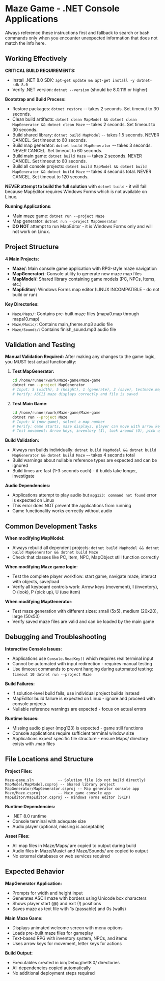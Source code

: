 # Maze Game - .NET Console Applications

Always reference these instructions first and fallback to search or bash commands only when you encounter unexpected information that does not match the info here.

## Working Effectively

**CRITICAL BUILD REQUIREMENTS:**
- Install .NET 8.0 SDK: `apt-get update && apt-get install -y dotnet-sdk-8.0`
- Verify .NET version: `dotnet --version` (should be 8.0.119 or higher)

**Bootstrap and Build Process:**
- Restore packages: `dotnet restore` -- takes 2 seconds. Set timeout to 30 seconds.
- Clean build artifacts: `dotnet clean MapModel && dotnet clean MapGenerator && dotnet clean Maze` -- takes 2 seconds. Set timeout to 30 seconds.
- Build shared library: `dotnet build MapModel` -- takes 1.5 seconds. NEVER CANCEL. Set timeout to 60 seconds.
- Build map generator: `dotnet build MapGenerator` -- takes 3 seconds. NEVER CANCEL. Set timeout to 60 seconds.
- Build main game: `dotnet build Maze` -- takes 2 seconds. NEVER CANCEL. Set timeout to 60 seconds.
- Build all console projects: `dotnet build MapModel && dotnet build MapGenerator && dotnet build Maze` -- takes 4 seconds total. NEVER CANCEL. Set timeout to 120 seconds.

**NEVER attempt to build the full solution** with `dotnet build` - it will fail because MapEditor requires Windows Forms which is not available on Linux.

**Running Applications:**
- Main maze game: `dotnet run --project Maze`
- Map generator: `dotnet run --project MapGenerator`
- **DO NOT** attempt to run MapEditor - it is Windows Forms only and will not work on Linux.

## Project Structure

**4 Main Projects:**
- **Maze/**: Main console game application with RPG-style maze navigation
- **MapGenerator/**: Console utility to generate new maze map files
- **MapModel/**: Shared library containing game models (PC, NPCs, Items, etc.)
- **MapEditor/**: Windows Forms map editor (LINUX INCOMPATIBLE - do not build or run)

**Key Directories:**
- `Maze/Maps/`: Contains pre-built maze files (mapa0.map through mapa10.map)
- `Maze/Music/`: Contains main_theme.mp3 audio file
- `Maze/Sounds/`: Contains finish_sound.mp3 audio file

## Validation and Testing

**Manual Validation Required:**
After making any changes to the game logic, you MUST test actual functionality:

1. **Test MapGenerator:**
   ```bash
   cd /home/runner/work/Maze-game/Maze-game
   dotnet run --project MapGenerator
   # Input: 5 (width), 5 (height), 1 (generate), 2 (save), testmaze.map (filename), 3 (exit)
   # Verify: ASCII maze displays correctly and file is saved
   ```

2. **Test Main Game:**
   ```bash
   cd /home/runner/work/Maze-game/Maze-game
   dotnet run --project Maze
   # Input: N (new game), select a map number
   # Verify: Game starts, maze displays, player can move with arrow keys
   # Test movement: Arrow keys, inventory (I), look around (O), pick up items (P)
   ```

**Build Validation:**
- Always run builds individually: `dotnet build MapModel && dotnet build MapGenerator && dotnet build Maze` -- takes 4 seconds total
- Build warnings about nullable reference types are expected and can be ignored
- Build times are fast (1-3 seconds each) - if builds take longer, investigate

**Audio Dependencies:**
- Applications attempt to play audio but `mpg123: command not found` error is expected on Linux
- This error does NOT prevent the applications from running
- Game functionality works correctly without audio

## Common Development Tasks

**When modifying MapModel:**
- Always rebuild all dependent projects: `dotnet build MapModel && dotnet build MapGenerator && dotnet build Maze`
- Check that classes like PC, Item, NPC, MapObject still function correctly

**When modifying Maze game logic:**
- Test the complete player workflow: start game, navigate maze, interact with objects, save/load
- Verify all keyboard controls work: Arrow keys (movement), I (inventory), O (look), P (pick up), U (use item)

**When modifying MapGenerator:**
- Test maze generation with different sizes: small (5x5), medium (20x20), large (50x50)
- Verify saved maze files are valid and can be loaded by the main game

## Debugging and Troubleshooting

**Interactive Console Issues:**
- Applications use `Console.ReadKey()` which requires real terminal input
- Cannot be automated with input redirection - requires manual testing
- Use timeout commands to prevent hanging during automated testing: `timeout 10 dotnet run --project Maze`

**Build Failures:**
- If solution-level build fails, use individual project builds instead
- MapEditor build failure is expected on Linux - ignore and proceed with console projects
- Nullable reference warnings are expected - focus on actual errors

**Runtime Issues:**
- Missing audio player (mpg123) is expected - game still functions
- Console applications require sufficient terminal window size
- Applications expect specific file structure - ensure Maps/ directory exists with .map files

## File Locations and Structure

**Project Files:**
```
Maze-game.sln           -- Solution file (do not build directly)
MapModel/MapModel.csproj -- Shared library project
MapGenerator/MapGenerator.csproj -- Map generator console app
Maze/Maze.csproj        -- Main game console app
MapEditor/MapEditor.csproj -- Windows Forms editor (SKIP)
```

**Runtime Dependencies:**
- .NET 8.0 runtime
- Console terminal with adequate size
- Audio player (optional, missing is acceptable)

**Asset Files:**
- All map files in Maze/Maps/ are copied to output during build
- Audio files in Maze/Music/ and Maze/Sounds/ are copied to output
- No external databases or web services required

## Expected Behavior

**MapGenerator Application:**
- Prompts for width and height input
- Generates ASCII maze with borders using Unicode box characters
- Shows player start (@) and exit (!) positions
- Saves maze as text file with 1s (passable) and 0s (walls)

**Main Maze Game:**
- Displays animated welcome screen with menu options
- Loads pre-built maze files for gameplay
- Text-based RPG with inventory system, NPCs, and items
- Uses arrow keys for movement, letter keys for actions

**Build Output:**
- Executables created in bin/Debug/net8.0/ directories
- All dependencies copied automatically
- No additional deployment steps required